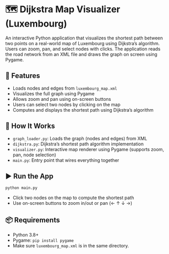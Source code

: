 # 🗺️ Dijkstra Map Visualizer (Luxembourg) 

An interactive Python application that visualizes the shortest path between two points on a real-world map of Luxembourg using Dijkstra’s algorithm. Users can zoom, pan, and select nodes with clicks. The application reads the road network from an XML file and draws the graph on screen using Pygame.

## 🚀 Features

- Loads nodes and edges from `luxembourg_map.xml`
- Visualizes the full graph using Pygame
- Allows zoom and pan using on-screen buttons
- Users can select two nodes by clicking on the map
- Computes and displays the shortest path using Dijkstra’s algorithm

## 🧠 How It Works

- `graph_loader.py`: Loads the graph (nodes and edges) from XML
- `dijkstra.py`: Dijkstra’s shortest path algorithm implementation
- `visualizer.py`: Interactive map renderer using Pygame (supports zoom, pan, node selection)
- `main.py`: Entry point that wires everything together

## ▶️ Run the App

```bash
python main.py
```
- Click two nodes on the map to compute the shortest path
- Use on-screen buttons to zoom in/out or pan (← ↑ ↓ →)

## 📦 Requirements

- Python 3.8+
- Pygame: `pip install pygame`
- Make sure `luxembourg_map.xml` is in the same directory.
